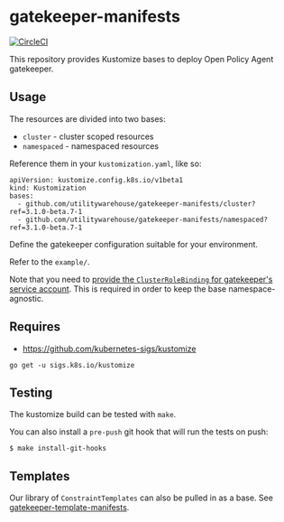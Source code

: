 # gatekeeper-manifests

[![CircleCI](https://circleci.com/gh/utilitywarehouse/gatekeeper-manifests/tree/master.svg?style=svg)](https://circleci.com/gh/utilitywarehouse/gatekeeper-manifests/tree/master)

This repository provides Kustomize bases to deploy Open Policy Agent gatekeeper.

## Usage

The resources are divided into two bases:

- `cluster` - cluster scoped resources
- `namespaced` - namespaced resources

Reference them in your `kustomization.yaml`, like so:

```
apiVersion: kustomize.config.k8s.io/v1beta1
kind: Kustomization
bases:
  - github.com/utilitywarehouse/gatekeeper-manifests/cluster?ref=3.1.0-beta.7-1
  - github.com/utilitywarehouse/gatekeeper-manifests/namespaced?ref=3.1.0-beta.7-1
```

Define the gatekeeper configuration suitable for your environment.

Refer to the `example/`.

Note that you need to [provide the `ClusterRoleBinding` for gatekeeper's service
account](example/rbac.yaml). This is required in order to keep the base namespace-agnostic.

## Requires

- https://github.com/kubernetes-sigs/kustomize

```
go get -u sigs.k8s.io/kustomize
```

## Testing

The kustomize build can be tested with `make`.

You can also install a `pre-push` git hook that will run the tests on push:

```
$ make install-git-hooks
```

## Templates

Our library of `ConstraintTemplates` can also be pulled in as a base. See [gatekeeper-template-manifests](https://github.com/utilitywarehouse/gatekeeper-template-manifests).
